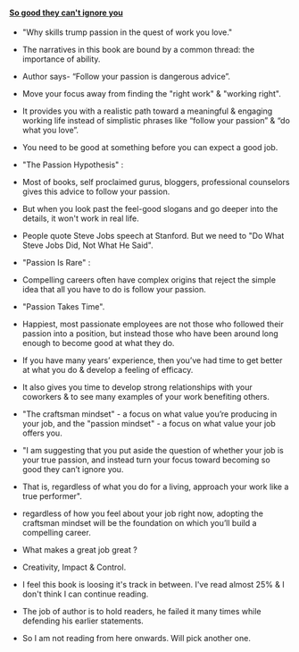 #### [So good they can't ignore you](https://twitter.com/vaibhav_matere/status/1462112296155508740?s=20)

-  "Why skills trump passion in the quest of work you love."

- The narratives in this book are bound by a common thread: the importance of ability.

- Author says- “Follow your passion is dangerous advice”.

- Move your focus away from finding the "right work" & "working right".

- It provides you with a realistic path toward a meaningful & engaging working life instead of simplistic phrases like “follow your passion” & “do what you love”.

- You need to be good at something before you can expect a good job.

- "The Passion Hypothesis" : 

- Most of books, self proclaimed gurus, bloggers, professional counselors gives this advice to follow your passion. 

- But when you look past the feel-good slogans and go deeper into the details, it won't work in real life.

- People quote Steve Jobs speech at Stanford. But we need to "Do What Steve Jobs Did, Not What He Said".

- "Passion Is Rare" :

- Compelling careers often have complex origins that reject the simple idea that all you have to do is follow
your passion.

- "Passion Takes Time".

- Happiest, most passionate employees are not those who followed their passion into a position, 
but instead those who have been around long enough to become good at what they do.

- If you have many years’ experience, then you’ve had time to get better at what you do 
& develop a feeling of efficacy. 

- It also gives you time to develop strong relationships with your coworkers & to see many examples 
of your work benefiting others.

- "The craftsman mindset" - a focus on what value you’re 
producing in your job, and the "passion mindset" - a focus on what value your job offers you.

- "I am suggesting that you put aside the question of whether your job is your true passion, and instead turn
your focus toward becoming so good they can’t ignore you. 

- That is, regardless of what you do for a living, approach your work like a true performer".

- regardless of how you feel about your job right now,
adopting the craftsman mindset will be the foundation on which you’ll build a compelling career.

- What makes a great job great ?
-  Creativity, Impact & Control.

- I feel this book is loosing it's track in between. I've read almost 25% & I don't think I can continue
reading. 

- The job of author is to hold readers, he failed it many times while defending his earlier statements. 

- So I am not reading from here onwards. Will pick another one.
